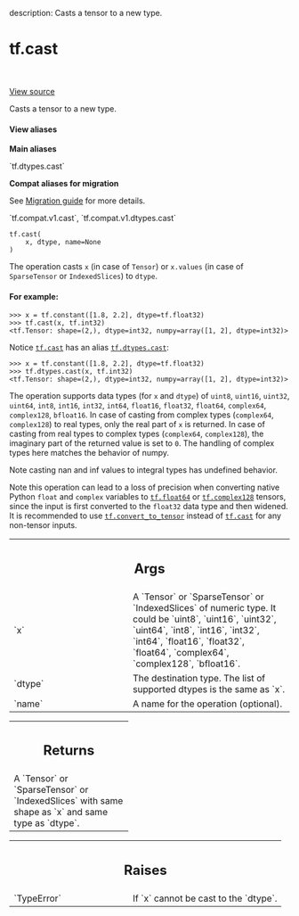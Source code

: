 description: Casts a tensor to a new type.

<div itemscope itemtype="http://developers.google.com/ReferenceObject">
<meta itemprop="name" content="tf.cast" />
<meta itemprop="path" content="Stable" />
</div>

# tf.cast

<!-- Insert buttons and diff -->

<table class="tfo-notebook-buttons tfo-api nocontent" align="left">

</table>

<a target="_blank" class="external" href="/code/stable/tensorflow/python/ops/math_ops.py">View source</a>



Casts a tensor to a new type.


<section class="expandable">
  <h4 class="showalways">View aliases</h4>
  <p>
<b>Main aliases</b>
<p>`tf.dtypes.cast`</p>

<b>Compat aliases for migration</b>
<p>See
<a href="https://www.tensorflow.org/guide/migrate">Migration guide</a> for
more details.</p>
<p>`tf.compat.v1.cast`, `tf.compat.v1.dtypes.cast`</p>
</p>
</section>

<pre class="devsite-click-to-copy prettyprint lang-py tfo-signature-link">
<code>tf.cast(
    x, dtype, name=None
)
</code></pre>



<!-- Placeholder for "Used in" -->

The operation casts `x` (in case of `Tensor`) or `x.values`
(in case of `SparseTensor` or `IndexedSlices`) to `dtype`.

#### For example:



```
>>> x = tf.constant([1.8, 2.2], dtype=tf.float32)
>>> tf.cast(x, tf.int32)
<tf.Tensor: shape=(2,), dtype=int32, numpy=array([1, 2], dtype=int32)>
```

Notice <a href="../tf/cast.md"><code>tf.cast</code></a> has an alias <a href="../tf/cast.md"><code>tf.dtypes.cast</code></a>:

```
>>> x = tf.constant([1.8, 2.2], dtype=tf.float32)
>>> tf.dtypes.cast(x, tf.int32)
<tf.Tensor: shape=(2,), dtype=int32, numpy=array([1, 2], dtype=int32)>
```

The operation supports data types (for `x` and `dtype`) of
`uint8`, `uint16`, `uint32`, `uint64`, `int8`, `int16`, `int32`, `int64`,
`float16`, `float32`, `float64`, `complex64`, `complex128`, `bfloat16`.
In case of casting from complex types (`complex64`, `complex128`) to real
types, only the real part of `x` is returned. In case of casting from real
types to complex types (`complex64`, `complex128`), the imaginary part of the
returned value is set to `0`. The handling of complex types here matches the
behavior of numpy.

Note casting nan and inf values to integral types has undefined behavior.

Note this operation can lead to a loss of precision when converting native
Python `float` and `complex` variables to <a href="../tf.md#float64"><code>tf.float64</code></a> or <a href="../tf.md#complex128"><code>tf.complex128</code></a>
tensors, since the input is first converted to the `float32` data type and
then widened. It is recommended to use <a href="../tf/convert_to_tensor.md"><code>tf.convert_to_tensor</code></a> instead of
<a href="../tf/cast.md"><code>tf.cast</code></a> for any non-tensor inputs.

<!-- Tabular view -->
 <table class="responsive fixed orange">
<colgroup><col width="214px"><col></colgroup>
<tr><th colspan="2"><h2 class="add-link">Args</h2></th></tr>

<tr>
<td>
`x`<a id="x"></a>
</td>
<td>
A `Tensor` or `SparseTensor` or `IndexedSlices` of numeric type. It could
be `uint8`, `uint16`, `uint32`, `uint64`, `int8`, `int16`, `int32`,
`int64`, `float16`, `float32`, `float64`, `complex64`, `complex128`,
`bfloat16`.
</td>
</tr><tr>
<td>
`dtype`<a id="dtype"></a>
</td>
<td>
The destination type. The list of supported dtypes is the same as
`x`.
</td>
</tr><tr>
<td>
`name`<a id="name"></a>
</td>
<td>
A name for the operation (optional).
</td>
</tr>
</table>



<!-- Tabular view -->
 <table class="responsive fixed orange">
<colgroup><col width="214px"><col></colgroup>
<tr><th colspan="2"><h2 class="add-link">Returns</h2></th></tr>
<tr class="alt">
<td colspan="2">
A `Tensor` or `SparseTensor` or `IndexedSlices` with same shape as `x` and
same type as `dtype`.
</td>
</tr>

</table>



<!-- Tabular view -->
 <table class="responsive fixed orange">
<colgroup><col width="214px"><col></colgroup>
<tr><th colspan="2"><h2 class="add-link">Raises</h2></th></tr>

<tr>
<td>
`TypeError`<a id="TypeError"></a>
</td>
<td>
If `x` cannot be cast to the `dtype`.
</td>
</tr>
</table>


